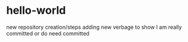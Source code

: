 # hello-world
 new repository creation/steps
adding new verbage to show I am really committed or do need committed
